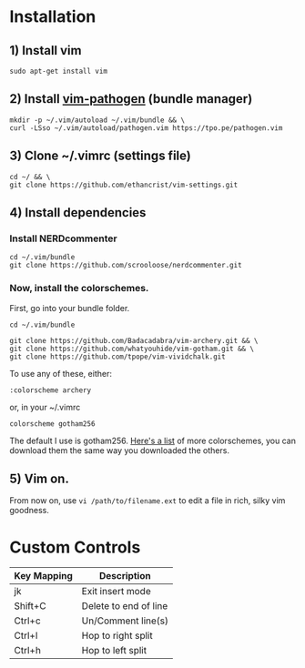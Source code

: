 # Installation

## 1) Install vim
```
sudo apt-get install vim
```

## 2) Install [vim-pathogen](https://github.com/tpope/vim-pathogen) (bundle manager)
```
mkdir -p ~/.vim/autoload ~/.vim/bundle && \
curl -LSso ~/.vim/autoload/pathogen.vim https://tpo.pe/pathogen.vim
```

## 3) Clone ~/.vimrc (settings file)
```
cd ~/ && \
git clone https://github.com/ethancrist/vim-settings.git
```

## 4) Install dependencies
### Install NERDcommenter
```
cd ~/.vim/bundle
git clone https://github.com/scrooloose/nerdcommenter.git
```
### Now, install the colorschemes.

First, go into your bundle folder.
```
cd ~/.vim/bundle
```

```
git clone https://github.com/Badacadabra/vim-archery.git && \
git clone https://github.com/whatyouhide/vim-gotham.git && \
git clone https://github.com/tpope/vim-vividchalk.git
```

To use any of these, either:
```vim
:colorscheme archery 
```

or, in your ~/.vimrc
```vim
colorscheme gotham256
```

The default I use is gotham256. [Here's a list](https://github.com/rafi/awesome-vim-colorschemes) of more colorschemes, you can download them the same way you downloaded the others.

## 5) Vim on.
From now on, use ```vi /path/to/filename.ext``` to edit a file in rich, silky vim goodness.

# Custom Controls
| Key Mapping | Description |
| ------------- | ------------- |
| jk | Exit insert mode |
| Shift+C | Delete to end of line |
| Ctrl+c | Un/Comment line(s) | 
| Ctrl+l | Hop to right split |
| Ctrl+h | Hop to left split | 
